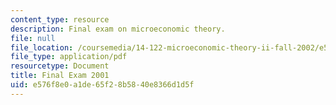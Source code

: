 ```yaml
---
content_type: resource
description: Final exam on microeconomic theory.
file: null
file_location: /coursemedia/14-122-microeconomic-theory-ii-fall-2002/e576f8e0a1de65f28b5840e8366d1d5f_f2001q.pdf
file_type: application/pdf
resourcetype: Document
title: Final Exam 2001
uid: e576f8e0-a1de-65f2-8b58-40e8366d1d5f
---
```

